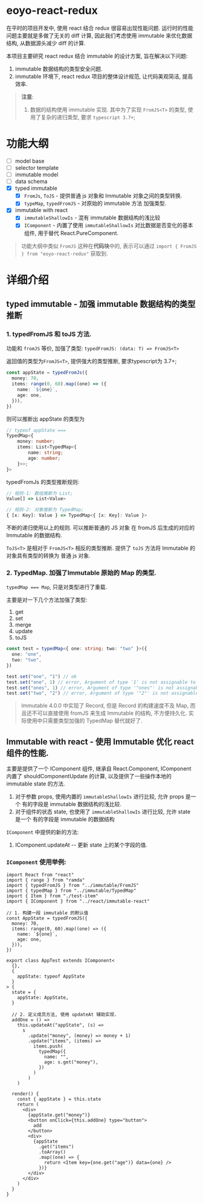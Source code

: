 # eoyo-react-redux

在平时的项目开发中, 使用 react 结合 redux 很容易出现性能问题. 运行时的性能问题主要就是多做了无关的 diff 计算, 因此我们考虑使用 immutable 来优化数据结构, 从数据源头减少 diff 的计算.

本项目主要研究 react redux 结合 immutable 的设计方案, 旨在解决以下问题:
1. immutable 数据结构的类型安全问题.
2. immutable 环境下, react redux 项目的整体设计规范, 让代码美观简洁, 提高效率.


> **注意**: 
>1. 数据的结构使用 immutable 实现. 其中为了实现 `FromJS<T>` 的类型, 使用了复杂的递归类型, 要求 `typescript 3.7+`;

# 功能大纲


- [ ] model base
- [ ] selector template
- [ ] immutable model
- [ ] data schema
- [x] typed immutable
  - [x] `FromJs`, `ToJS` - 提供普通 js 对象和 Immutable 对象之间的类型转换.
  - [x] `typeMap`, `typedFromJS` - 对原始的 immutable 方法 加强类型.
- [x] immutable with react
  - [x] `immutableShallowIs` - 混有 immutable 数据结构的浅比较
  - [x] `IComponent` - 内置了使用 `immutableShallowIs` 对比数据是否变化的基本组件, 用于替代 React.PureComponent.

> 功能大纲中类似 `FromJS` 这种在**代码块**中的, 表示可以通过 `import { FromJS } from "eoyo-react-redux"` 获取到.

# 详细介绍

## typed immutable - 加强 immutable 数据结构的类型推断 

### 1. typedFromJS 和 toJS 方法.
功能和 `fromJS` 等价, 加强了类型:
`typedFromJS: (data: T) => FromJS<T>`

返回值的类型为`FromJS<T>`, 提供强大的类型推断, 要求typescript为 3.7+;

```ts
const appState = typedFromJs({
  money: 70,
  items: range(0, 60).map((one) => ({
    name: `${one}`,
    age: one,
  })),
})
```
则可以推断出 appState 的类型为
```ts
// typeof appState === 
TypedMap<{
    money: number;
    items: List<TypedMap<{
        name: string;
        age: number;
    }>>;
}>
```

typedFromJs 的类型推断规则:
```ts
// 规则-1: 数组推断为 List;
Value[] => List<Value>

// 规则-2: 对象推断为 TypedMap;
{ [x: Key]: Value } => TypedMap<{ [x: Key]: Value }>
```
不断的递归使用以上的规则. 可以推断普通的 JS 对象 在 fromJS 后生成的对应的 Immutable 的数据结构.

`ToJS<T>` 是相对于 `FromJS<T>` 相反的类型推断. 提供了 `toJS` 方法将 Immutable 的对象具有类型的转换为 普通 js 对象.

### 2. TypedMap. 加强了Immutable 原始的 Map 的类型.

`typedMap === Map`, 只是对类型进行了重载.

主要是对一下几个方法加强了类型: 
1. get
2. set
3. merge
4. update
5. toJS 

```ts
const test = typedMap<{ one: string; two: "two" }>({
  one: "one",
  two: "two",
})

test.set("one", "1") // ok
test.set("one", 1) // error, Argument of type '1' is not assignable to parameter of type 'string'.
test.set("ones", 1) // error, Argument of type '"ones"' is not assignable to parameter of type '"two" | "one"'
test.set("two", "2") // error, Argument of type '"2"' is not assignable to parameter of type '"two"'
```

> Immutable 4.0.0 中实现了 Record, 但是 Record 的构建速度不及 Map, 而且还不可以直接使用 fromJS 来生成 Immutable 的结构, 不方便持久化. 实际使用中只需要类型加强的 TypedMap 替代就好了. 

## Immutable with react - 使用 Immutable 优化 react 组件的性能.

主要是提供了一个 IComponent 组件, 继承自 React.Component, IComponent 内置了 shouldComponentUpdate 的计算, 以及提供了一些操作本地的 immutable state 的方法. 

1. 对于参数 props, 使用内置的 `immutableShallowIs` 进行比较, 允许 props 是一个 有的字段是 immutable 数据结构的浅比较.
2. 对于组件的状态 state, 也使用了 `immutableShallowIs` 进行比较, 允许 state 是一个 有的字段是 immutable 的数据结构

`IComponent` 中提供的新的方法:

1. IComponent.updateAt -- 更新 state 上的某个字段的值.

### `IComponent` 使用举例: 
```tsx
import React from "react"
import { range } from "ramda"
import { typedFromJS } from "../immutable/FromJS"
import { typedMap } from "../immutable/TypedMap"
import { Item } from "./test-item"
import { IComponent } from "../react/immutable-react"

// 1. 构建一段 immutable 的默认值
const AppState = typedFromJS({
  money: 70,
  items: range(0, 60).map((one) => ({
    name: `${one}`,
    age: one,
  })),
})

export class AppTest extends IComponent<
  {},
  {
    appState: typeof AppState
  }
> {
  state = {
    appState: AppState,
  }

  // 2. 定义成员方法, 使用 updateAt 辅助实现.
  addOne = () =>
    this.updateAt("appState", (s) =>
      s
        .update("money", (money) => money + 1)
        .update("items", (items) =>
          items.push(
            typedMap({
              name: "",
              age: s.get("money"),
            })
          )
        )
    )

  render() {
    const { appState } = this.state
    return (
      <div>
        {appState.get("money")}
        <button onClick={this.addOne} type="button">
          add
        </button>
        <div>
          {appState
            .get("items")
            .toArray()
            .map((one) => {
              return <Item key={one.get("age")} data={one} />
            })}
        </div>
      </div>
    )
  }
}
```